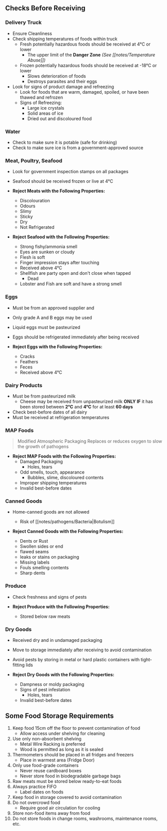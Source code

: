 ## Checks Before Receiving

### Delivery Truck

- Ensure Cleanliness
- Check shipping temperatures of foods within truck
	- Fresh potentially hazardous foods should be received at 4°C or lower
		* The upper limit of the **Danger Zone** *(See [[notes/Temperature Abuse]])*
	* Frozen potentially hazardous foods should be received at -18°C or lower
		* Slows deterioration of foods
		* Destroys parasites and their eggs
- Look for signs of product damage and refreezing
	- Look for foods that are warm, damaged, spoiled, or have been thawed and refrozen
	- Signs of Refreezing:
		- Large ice crystals
		- Solid areas of ice
		- Dried out and discoloured food

### Water

- Check to make sure it is potable (safe for drinking)
- Check to make sure ice is from a government-approved source

### Meat, Poultry, Seafood

- Look for government inspection stamps on all packages
- Seafood should be received frozen or live at 4°C

- **Reject Meats with the Following Properties:**
	- Discolouration
	- Odours
	- Slimy
	- Sticky
	- Dry
	- Not Refrigerated

- **Reject Seafood with the Following Properties:**
	- Strong fishy/ammonia smell
	- Eyes are sunken or cloudy
	- Flesh is soft 
	- Finger impression stays after touching
	- Received above 4°C
	- Shellfish are party open and don't close when tapped
		- Dead
	- Lobster and Fish are soft and have a strong smell

### Eggs

* Must be from an approved supplier and 
* Only grade A and B eggs may be used
* Liquid eggs must be pasteurized
* Eggs should be refrigerated immediately after being received

* **Reject Eggs with the Following Properties:**
	* Cracks
	* Feathers
	* Feces
	* Received above 4°C

### Dairy Products

* Must be from pasteurized milk
	* Cheese may be received from unpasteurized milk **ONLY IF** it has been stored between **2°C** and **4°C** for at least **60 days**
* Check best-before dates of all dairy
* Must be received at refrigeration temperatures

### MAP Foods

> Modified Atmospheric Packaging
> Replaces or reduces oxygen to slow the growth of pathogens

- **Reject MAP Foods with the Following Properties:**
	- Damaged Packaging
		- Holes, tears
	- Odd smells, touch, appearance
		- Bubbles, slime, discoloured contents
	- Improper shipping temperatures
	- Invalid best-before dates

### Canned Goods

- Home-canned goods are not allowed
	- Risk of [[notes/pathogens/Bacteria|Botulism]]
	  
- **Reject Canned Goods with the Following Properties:**
	- Dents or Rust
	- Swollen sides or end
	- flawed seams
	- leaks or stains on packaging
	- Missing labels
	- Fouls smelling contents
	- Sharp dents

### Produce

- Check freshness and signs of pests

- **Reject Produce with the Following Properties:**
	- Stored below raw meats

### Dry Goods

- Received dry and in undamaged packaging
- Move to storage immediately after receiving to avoid contamination
- Avoid pests by storing in metal or hard plastic containers with tight-fitting lids

- **Reject Dry Goods with the Following Properties:**
	- Dampness or moldy packaging
	- Signs of pest infestation
		- Holes, tears
	- Invalid best-before dates

## Some Food Storage Requirements

1. Keep food 15cm off the floor to prevent contamination of food
	- Allow access under shelving for cleaning
2. Use only non-absorbent shelving
	- Metal Wire Racking is preferred
	- Wood is permitted as long as it is sealed
3. Thermometers should be placed in all fridges and freezers
	- Place in warmest area (Fridge Door)
4. Only use food-grade containers
	- Never reuse cardboard boxes
	- Never store food in biodegradable garbage bags
5. Raw meats must be stored below ready-to-eat foods
6. Always practice FIFO
	- Label dates on foods
7. Keep food in storage covered to avoid contamination
8. Do not overcrowd food
	- Require good air circulation for cooling
9. Store non-food items away from food
10. Do not store foods in change rooms, washrooms, maintenance rooms, etc.
